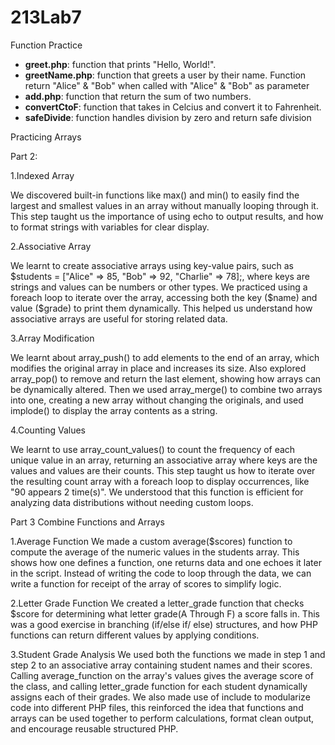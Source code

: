 # 213Lab7
Function Practice


- **greet.php**: function that prints "Hello, World!".
- **greetName.php**: function that greets a user by their name. Function return "Alice" & "Bob" when called with "Alice" & "Bob" as parameter
- **add.php**: function that return the sum of two numbers.
- **convertCtoF**: function that takes in Celcius and convert it to Fahrenheit.
- **safeDivide**: function handles division by zero and return safe division

Practicing Arrays




Part 2:

1.Indexed Array

We discovered built-in functions like max() and min() to easily find the largest and smallest values in an array without manually looping through it.
This step taught us the importance of using echo to output results, and how to format strings with variables for clear display.

2.Associative Array

We learnt to create associative arrays using key-value pairs, such as $students = ["Alice" => 85, "Bob" => 92, "Charlie" => 78];, where keys are strings and values can be numbers or other types.
We practiced using a foreach loop to iterate over the array, accessing both the key ($name) and value ($grade) to print them dynamically. This helped us understand how associative arrays are useful for storing related data.

3.Array Modification

We learnt about array_push() to add elements to the end of an array, which modifies the original array in place and increases its size.
Also explored array_pop() to remove and return the last element, showing how arrays can be dynamically altered.
Then we used array_merge() to combine two arrays into one, creating a new array without changing the originals, and used implode() to display the array contents as a string.

4.Counting Values

We learnt to use array_count_values() to count the frequency of each unique value in an array, returning an associative array where keys are the values and values are their counts.
This step taught us how to iterate over the resulting count array with a foreach loop to display occurrences, like "90 appears 2 time(s)".
We understood that this function is efficient for analyzing data distributions without needing custom loops.

Part 3 Combine Functions and Arrays

1.Average Function 
We made a custom average($scores) function to compute the average of the numeric values in the students array. This shows how one defines a function, one returns data and one echoes it later in the script. Instead of writing the code to loop through the data, we can write a function for receipt of the array of scores to simplify logic.

2.Letter Grade Function
We created a letter_grade function that checks $score for determining what letter grade(A Through F) a score falls in. This was a good exercise in branching (if/else if/ else) structures, and how PHP functions can return different values by applying conditions.

3.Student Grade Analysis
We used both the functions we made in step 1 and step 2 to an associative array containing student names and their scores. Calling average_function on the array's values gives the average score of the class, and calling letter_grade function for each student dynamically assigns each of their grades. We also made use of include to modularize code into different PHP files, this reinforced the idea that functions and arrays can be used together to perform calculations, format clean output, and encourage reusable structured PHP.
